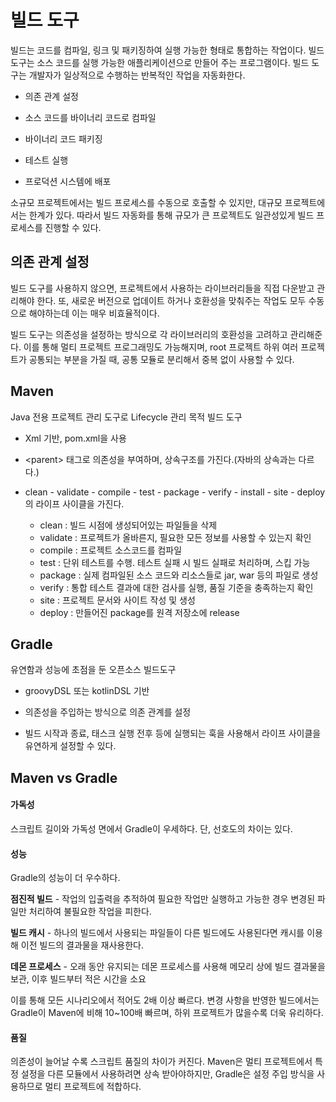# 빌드 도구

빌드는 코드를 컴파일, 링크 및 패키징하여 실행 가능한 형태로 통합하는 작업이다. 빌드 도구는 소스 코드를 실행 가능한 애플리케이션으로 만들어 주는 프로그램이다. 빌드 도구는 개발자가 일상적으로 수행하는 반복적인 작업을 자동화한다.

* 의존 관계 설정

* 소스 코드를 바이너리 코드로 컴파일

* 바이너리 코드 패키징

* 테스트 실행

* 프로덕션 시스템에 배포

소규모 프로젝트에서는 빌드 프로세스를 수동으로 호출할 수 있지만, 대규모 프로젝트에서는 한계가 있다. 따라서 빌드 자동화를 통해 규모가 큰 프로젝트도 일관성있게 빌드 프로세스를 진행할 수 있다.

## 의존 관계 설정 

빌드 도구를 사용하지 않으면, 프로젝트에서 사용하는 라이브러리들을 직접 다운받고 관리해야 한다. 또, 새로운 버전으로 업데이트 하거나 호환성을 맞춰주는 작업도 모두 수동으로 해야하는데 이는 매우 비효율적이다.

빌드 도구는 의존성을 설정하는 방식으로 각 라이브러리의 호환성을 고려하고 관리해준다. 이를 통해 멀티 프로젝트 프로그래밍도 가능해지며, root 프로젝트 하위 여러 프로젝트가 공통되는 부분을 가질 때, 공통 모듈로 분리해서 중복 없이 사용할 수 있다.

## Maven

Java 전용 프로젝트 관리 도구로 Lifecycle 관리 목적 빌드 도구

* Xml 기반, pom.xml을 사용

* \<parent\> 태그로 의존성을 부여하며, 상속구조를 가진다.(자바의 상속과는 다르다.)

* clean - validate - compile - test - package - verify - install - site - deploy의 라이프 사이클을 가진다.

    * clean : 빌드 시점에 생성되어있는 파일들을 삭제
    * validate : 프로젝트가 올바른지, 필요한 모든 정보를 사용할 수 있는지 확인
    * compile : 프로젝트 소스코드를 컴파일
    * test : 단위 테스트를 수행. 테스트 실패 시 빌드 실패로 처리하며, 스킵 가능
    * package : 실제 컴파일된 소스 코드와 리소스들로 jar, war 등의 파일로 생성
    * verify : 통합 테스트 결과에 대한 검사를 실행, 품질 기준을 충족하는지 확인
    * site : 프로젝트 문서와 사이트 작성 및 생성
    * deploy : 만들어진 package를 원격 저장소에 release

## Gradle

유연함과 성능에 초점을 둔 오픈소스 빌드도구

* groovyDSL 또는 kotlinDSL 기반

* 의존성을 주입하는 방식으로 의존 관계를 설정

* 빌드 시작과 종료, 태스크 실행 전후 등에 실행되는 훅을 사용해서 라이프 사이클을 유연하게 설정할 수 있다.

## Maven vs Gradle

#### 가독성

스크립트 길이와 가독성 면에서 Gradle이 우세하다. 단, 선호도의 차이는 있다.

#### 성능

Gradle의 성능이 더 우수하다.

**점진적 빌드** - 작업의 입출력을 추적하여 필요한 작업만 실행하고 가능한 경우 변경된 파일만 처리하여 불필요한 작업을 피한다.

**빌드 캐시** - 하나의 빌드에서 사용되는 파일들이 다른 빌드에도 사용된다면 캐시를 이용해 이전 빌드의 결과물을 재사용한다.

**데몬 프로세스** - 오래 동안 유지되는 데몬 프로세스를 사용해 메모리 상에 빌드 결과물을 보관, 이후 빌드부터 적은 시간을 소요

이를 통해 모든 시나리오에서 적어도 2배 이상 빠르다. 변경 사항을 반영한 빌드에서는 Gradle이 Maven에 비해 10~100배 빠르며, 하위 프로젝트가 많을수록 더욱 유리하다.

#### 품질

의존성이 늘어날 수록 스크립트 품질의 차이가 커진다. Maven은 멀티 프로젝트에서 특정 설정을 다른 모듈에서 사용하려면 상속 받아야하지만, Gradle은 설정 주입 방식을 사용하므로 멀티 프로젝트에 적합하다.